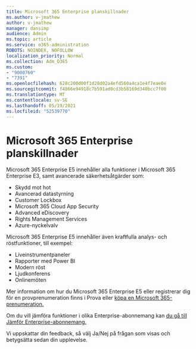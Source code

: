 ```yaml
---
title: Microsoft 365 Enterprise planskillnader
ms.author: v-jmathew
author: v-jmathew
manager: dansimp
audience: Admin
ms.topic: article
ms.service: o365-administration
ROBOTS: NOINDEX, NOFOLLOW
localization_priority: Normal
ms.collection: Adm_O365
ms.custom:
- "9000760"
- "7391"
ms.openlocfilehash: 628c200d00f1d28d02a4efd560a4ca1e4f7eae0e
ms.sourcegitcommit: f4866e94918c7b591ad0cd3b58169d340bcc7f00
ms.translationtype: MT
ms.contentlocale: sv-SE
ms.lasthandoff: 05/19/2021
ms.locfileid: "52539770"
---
```

# <a name="microsoft-365-enterprise-plan-differences"></a>Microsoft 365 Enterprise planskillnader

Microsoft 365 Enterprise E5 innehåller alla funktioner i Microsoft 365 Enterprise E3, samt avancerade säkerhetsåtgärder som:

- Skydd mot hot
- Avancerad datastyrning
- Customer Lockbox
- Microsoft 365 Cloud App Security
- Advanced eDiscovery
- Rights Management Services
- Azure-nyckelvalv

Microsoft 365 Enterprise E5 innehåller även kraftfulla analys- och röstfunktioner, till exempel:

- Liveinstrumentpaneler
- Rapporter med Power BI
- Modern röst
- Ljudkonferens
- Onlinemöten

Mer information om hur du Microsoft 365 Enterprise E5 eller registrerar dig för en provprenumeration finns i Prova eller [köpa en Microsoft 365-prenumeration.](https://go.microsoft.com/fwlink/?linkid=2099673)

Om du vill jämföra funktioner i olika Enterprise-abonnemang kan [du gå till Jämför Enterprise-abonnemang.](https://go.microsoft.com/fwlink/?linkid=2097200)

Vi uppskattar din feedback, så välj Ja/Nej på frågan som visas och betygsätta sedan din upplevelse.
